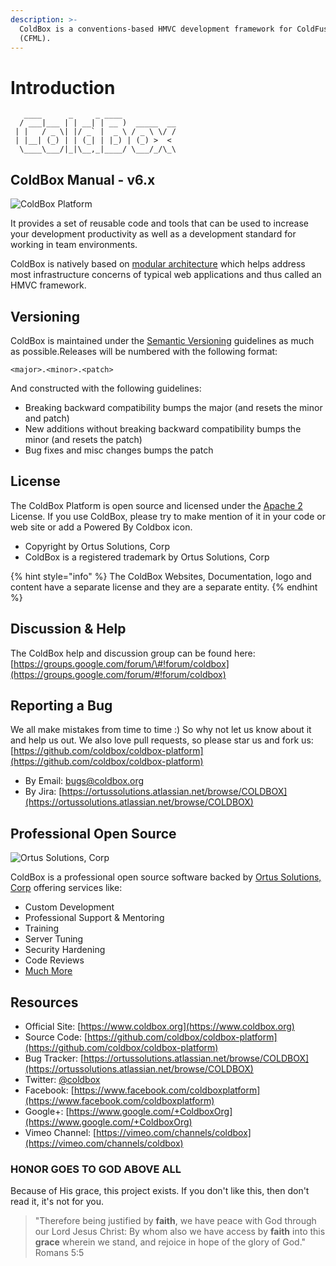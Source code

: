 ```yaml
---
description: >-
  ColdBox is a conventions-based HMVC development framework for ColdFusion
  (CFML).
---
```


# Introduction

```text
   ____      _     _ ____            
  / ___|___ | | __| | __ )  _____  __
 | |   / _ \| |/ _` |  _ \ / _ \ \/ /
 | |__| (_) | | (_| | |_) | (_) >  < 
  \____\___/|_|\__,_|____/ \___/_/\_\
```

## ColdBox Manual - v6.x

![ColdBox Platform](.gitbook/assets/coldboxlogo2015_300.png)

 It provides a set of reusable code and tools that can be used to increase your development productivity as well as a development standard for working in team environments.

ColdBox is natively based on [modular architecture](https://en.wikipedia.org/wiki/Modular_design) which helps address most infrastructure concerns of typical web applications and thus called an HMVC framework.

## Versioning

ColdBox is maintained under the [Semantic Versioning](http://semver.org) guidelines as much as possible.Releases will be numbered with the following format:

```text
<major>.<minor>.<patch>
```

And constructed with the following guidelines:

* Breaking backward compatibility bumps the major \(and resets the minor and patch\)
* New additions without breaking backward compatibility bumps the minor \(and resets the patch\)
* Bug fixes and misc changes bumps the patch

## License

The ColdBox Platform is open source and licensed under the [Apache 2](https://www.apache.org/licenses/LICENSE-2.0.html) License. If you use ColdBox, please try to make mention of it in your code or web site or add a Powered By Coldbox icon.

* Copyright by Ortus Solutions, Corp
* ColdBox is a registered trademark by Ortus Solutions, Corp

{% hint style="info" %}
The ColdBox Websites, Documentation, logo and content have a separate license and they are a separate entity.
{% endhint %}

## Discussion & Help

The ColdBox help and discussion group can be found here: [https://groups.google.com/forum/\#!forum/coldbox](https://groups.google.com/forum/#!forum/coldbox)

## Reporting a Bug

We all make mistakes from time to time :\) So why not let us know about it and help us out. We also love pull requests, so please star us and fork us: [https://github.com/coldbox/coldbox-platform](https://github.com/coldbox/coldbox-platform)

* By Email: [bugs@coldbox.org](mailto:bugs@coldbox.org)
* By Jira: [https://ortussolutions.atlassian.net/browse/COLDBOX](https://ortussolutions.atlassian.net/browse/COLDBOX)

## Professional Open Source

![Ortus Solutions, Corp](.gitbook/assets/ortussolutions_button.png)

ColdBox is a professional open source software backed by [Ortus Solutions, Corp](https://www.ortussolutions.com/services) offering services like:

* Custom Development
* Professional Support & Mentoring
* Training
* Server Tuning
* Security Hardening
* Code Reviews
* [Much More](http://www.ortussolutions.com/services)

## Resources

* Official Site: [https://www.coldbox.org](https://www.coldbox.org)
* Source Code: [https://github.com/coldbox/coldbox-platform](https://github.com/coldbox/coldbox-platform)
* Bug Tracker: [https://ortussolutions.atlassian.net/browse/COLDBOX](https://ortussolutions.atlassian.net/browse/COLDBOX)
* Twitter: [@coldbox](http://www.twitter.com/coldbox)
* Facebook: [https://www.facebook.com/coldboxplatform](https://www.facebook.com/coldboxplatform)
* Google+: [https://www.google.com/+ColdboxOrg](https://www.google.com/+ColdboxOrg)
* Vimeo Channel: [https://vimeo.com/channels/coldbox](https://vimeo.com/channels/coldbox)

### HONOR GOES TO GOD ABOVE ALL

Because of His grace, this project exists. If you don't like this, then don't read it, it's not for you.

> "Therefore being justified by **faith**, we have peace with God through our Lord Jesus Christ: By whom also we have access by **faith** into this **grace** wherein we stand, and rejoice in hope of the glory of God." Romans 5:5

